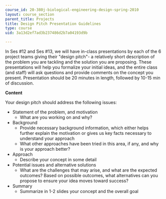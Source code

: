 ```yaml
---
course_id: 20-380j-biological-engineering-design-spring-2010
layout: course_section
parent_title: Projects
title: Design Pitch Presentation Guidelines
type: course
uid: 3a13d2ef7ad3b237486d2b7a04193d9b

---
```


In Ses #12 and Ses #13, we will have in-class presentations by each of the 6 project teams giving their "design pitch"- a relatively short description of the problem you are tackling and the solution you are proposing. These presentations will help you formalize your initial ideas, and the entire class (and staff) will ask questions and provide comments on the concept you present. Presentation should be 20 minutes in length, followed by 10-15 min of discussion.

**Content**

Your design pitch should address the following issues:

*   Statement of the problem, and motivation
    *   What are you working on and why?
*   Background
    *   Provide necessary background information, which either helps further explain the motivation or gives us key facts necessary to understand your approach
    *   What other approaches have been tried in this area, if any, and why is your approach better?
*   Approach
    *   Describe your concept in some detail
*   Potential issues and alternative solutions
    *   What are the challenges that may arise, and what are the expected outcomes? Based on possible outcomes, what alternatives can you propose to ensure your idea moves toward success?
*   Summary
    *   Summarize in 1-2 slides your concept and the overall goal